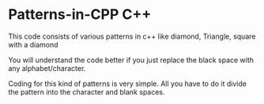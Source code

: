 # Patterns-in-CPP C++
This code consists of various patterns in c++ like diamond, Triangle, square with a diamond

You will understand the code better if you just replace the black space with any alphabet/character.

Coding for this kind of patterns is very simple. All you have to do it divide the pattern into the character and blank spaces. 

